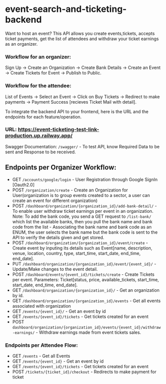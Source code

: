 # event-search-and-ticketing-backend
Want to host an event? This API allows you create events,tickets, accepts ticket payments, get the list of attendees and withdraw your ticket earnings as an organizer.

### Workflow for an organizer:

Sign Up -> Create an Organization -> Create Bank Details ->  Create an Event -> Create Tickets for Event -> Publish to Public.

### Workflow for the attendee:

List of Events -> Select an Event -> Click on Buy Tickets -> Redirect to make payments -> Payment Success [recieves Ticket Mail with detail].

To integrate the backend API to your frontend, here is the URL and the endpoints for each feature/operation.


### URL: https://event-ticketing-test-link-production.up.railway.app/
Swagger Documentation: `/swagger/` - To test API, know Required Data to be sent and Response to be received.
## Endpoints per Organizer Workflow:
* GET `/accounts/google/login` - User Registration through Google SignIn [Oauth2.0]
* POST `/organization/create` - Create an Organization for User(organization is to group events created to a sector, a user can create an event for different organization)
* POST `/dashboard/organization/{organization_id}/add-bank-detail/` - To enable user withdraw ticket earnings per event in an organization. Note: To add the bank code, you send a GET request to `/list-bank/` which list the available banks, then you pull the bank name and bank code from the list - Associating the bank name  and bank code as an ENUM, the user selects the bank name but the bank code is sent to the API to verify the details given and get stored.
* POST `/dashboard/organization/{organization_id}/event/create` - Create event by inputing its details such as Event[name, description, venue, location, country, type, start_time, start_date, end_time, end_date].
* PUT `/dashboard/organization/{organization_id}/event/{event_id}/` - Update/Make changes to the event detail.
* POST `/dashboard/events/{event_id}/tickets/create` - Create Tickets per event. Parameters: Ticket[status, price, available_tickets, start_time, start_date, end_time, end_date].
* GET `/dashboard/organization/{organization_id}/` - Get an organization by id.
* GET `/dashboard/organization/{organization_id}/events` - Get all events associated with organization
* GET `/events/{event_id}/` - Get an event by id
* GET `/events/{event_id}/tickets` - Get tickets created for an event
* POST `dashboard/organization/{organization_id}/events/{event_id}/withdraw-earnings/` - Withdraw earnings made from event tickets sales.

### Endpoints per Attendee Flow:
* GET `/events` - Get all Events
* GET `/events/{event_id}` - Get an event by id
* GET `/events/{event_id}/tickets` - Get tickets created for an event
* POST `/tickets/{ticket_id}/checkout` - Redirects to make payment for ticket
